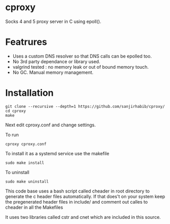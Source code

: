 # cproxy
Socks 4 and 5 proxy server in C using epoll().


# Featrures
- Uses a custom DNS resolver so that DNS calls can be epolled too.
- No 3rd party dependance or library used.
- valgrind tested : no memory leak or out of bound memory touch.
- No GC. Manual memory management.

# Installation
```
git clone --recursive --depth=1 https://github.com/sanjirhabib/cproxy/
cd cproxy
make
```

Next edit cproxy.conf and change settings.


To run
```
cproxy cproxy.conf
```

To install it as a systemd service use the makefile

```
sudo make install
```
To uninstall

```
sudo make uninstall
```

This code base uses a bash script called cheader in root directory
to generate the c header files automatically. If that does't on your system
keep the pregenerated header files in include/ and comment out calles to cheader
in all the Makefiles

It uses two libraries called cstr and cnet which are included in this source.
